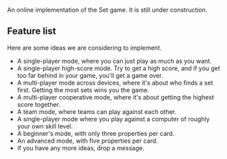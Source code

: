 An online implementation of the Set game. It is still under construction.

## Feature list

Here are some ideas we are considering to implement.

- A single-player mode, where you can just play as much as you want.
- A single-player high-score mode. Try to get a high score, and if you get too far behind in your game, you'll get a game over.
- A multi-player mode across devices, where it's about who finds a set first. Getting the most sets wins you the game.
- A multi-player cooperative mode, where it's about getting the highest score together.
- A team mode, where teams can play against each other.
- A single-player mode where you play against a computer of roughly your own skill level.
- A beginner's mode, with only three properties per card.
- An advanced mode, with five properties per card.
- If you have any more ideas, drop a message.
